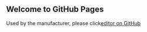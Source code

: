 ## Welcome to GitHub Pages


Used by the manufacturer, please click[editor on GitHub](https://github.com/eioua/eoutrctin-i/edit/gh-pages/index.md)
